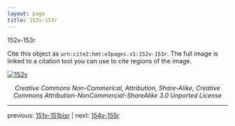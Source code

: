 ```yaml
---
layout: page
title: 152v-153r
---
```


152v-153r

Cite this object as `urn:cite2:hmt:e3pages.v1:152v-153r`. The full image is linked to a citation tool you can use to cite regions of the image.

[![152v](http://www.homermultitext.org/iipsrv?IIIF=/project/homer/pyramidal/deepzoom/hmt/e3bifolio/v1/E3_152v_153r.tif/full/800,/0/default.jpg)](http://www.homermultitext.org/ict2/?urn=urn:cite2:hmt:e3bifolio.v1:E3_152v_153r) 

<p style="text-align: center; font-style: italic;">Creative Commons Non-Commerical, Attribution, Share-Alike, Creative Commons Attribution-NonCommercial-ShareAlike 3.0 Unported License</p>

---

previous: [151v-151bisr](../151v-151bisr/) | next: [154v-155r](../154v-155r/)